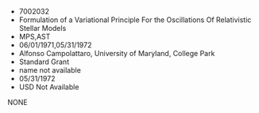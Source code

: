 * 7002032
* Formulation of a Variational Principle For the Oscillations Of Relativistic Stellar Models
* MPS,AST
* 06/01/1971,05/31/1972
* Alfonso Campolattaro, University of Maryland, College Park
* Standard Grant
*   name not available
* 05/31/1972
* USD Not Available

NONE